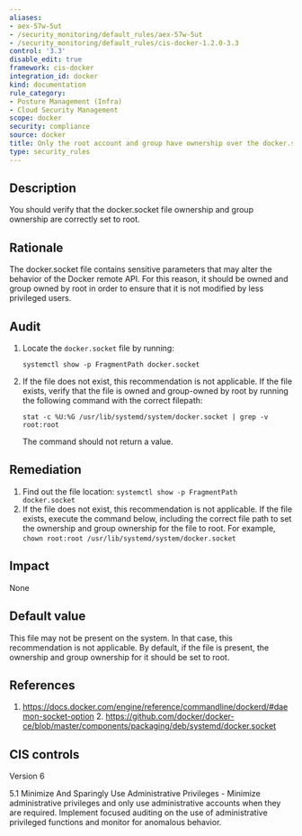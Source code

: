 ```yaml
---
aliases:
- aex-57w-5ut
- /security_monitoring/default_rules/aex-57w-5ut
- /security_monitoring/default_rules/cis-docker-1.2.0-3.3
control: '3.3'
disable_edit: true
framework: cis-docker
integration_id: docker
kind: documentation
rule_category:
- Posture Management (Infra)
- Cloud Security Management
scope: docker
security: compliance
source: docker
title: Only the root account and group have ownership over the docker.socket file
type: security_rules
---
```


## Description

You should verify that the docker.socket file ownership and group ownership are correctly set to root.

## Rationale

The docker.socket file contains sensitive parameters that may alter the behavior of the Docker remote API. For this reason, it should be owned and group owned by root in order to ensure that it is not modified by less privileged users.

## Audit

1. Locate the `docker.socket` file by running: 
    ```
    systemctl show -p FragmentPath docker.socket
    ```
2. If the file does not exist, this recommendation is not applicable. If the file exists, verify that the file is owned and group-owned by root by running the following command with the correct filepath:
    ```
    stat -c %U:%G /usr/lib/systemd/system/docker.socket | grep -v root:root 
    ```
    The command should not return a value.

## Remediation

1. Find out the file location: `systemctl show -p FragmentPath docker.socket`
2. If the file does not exist, this recommendation is not applicable. If the file exists, execute the command below, including the correct file path to set the ownership and group ownership for the file to root. For example, `chown root:root /usr/lib/systemd/system/docker.socket`

## Impact

None

## Default value

This file may not be present on the system. In that case, this recommendation is not applicable. By default, if the file is present, the ownership and group ownership for it should be set to root.

## References

1. https://docs.docker.com/engine/reference/commandline/dockerd/#daemon-socket-option 2. https://github.com/docker/docker-ce/blob/master/components/packaging/deb/systemd/docker.socket

## CIS controls

Version 6

5.1 Minimize And Sparingly Use Administrative Privileges - Minimize administrative privileges and only use administrative accounts when they are required. Implement focused auditing on the use of administrative privileged functions and monitor for anomalous behavior.
